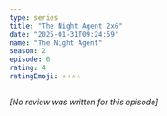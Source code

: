 ```yaml
---
type: series
title: "The Night Agent 2x6"
date: "2025-01-31T09:24:59"
name: "The Night Agent"
season: 2
episode: 6
rating: 4
ratingEmoji: ⭐️⭐️⭐️⭐️
---
```


*[No review was written for this episode]*

